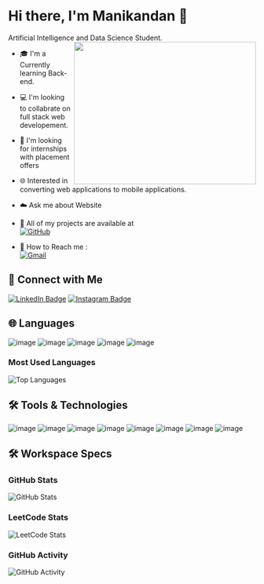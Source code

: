 # Hi there, I'm Manikandan 👋

Artificial Intelligence and Data Science Student.
<img align="right" width="370" height="290" src="https://i.pinimg.com/originals/47/f0/34/47f0342cec72b800463bf003eac1257e.gif">

- 🎓 I'm a Currently learning Back-end.
- 💻 I'm looking to collabrate on full stack web developement.
- 🌟 I'm looking for internships with placement offers
- 🌐 Interested in converting web applications to mobile applications.
- ☁️ Ask me about Website
- 🌟 All of my projects are available at  
  [![GitHub](https://img.shields.io/badge/GitHub-100000?style=for-the-badge&logo=github&logoColor=white)](https://github.com/Manikandan306?tab=repositories)

- 📧 How to Reach me :
<br /> [![Gmail](https://img.shields.io/badge/Gmail-D14836?style=for-the-badge&logo=gmail&logoColor=white)](mailto:manikandan.sec21@gmail.com)


## 🔗 Connect with Me
[![LinkedIn Badge](https://github.com/user-attachments/assets/2c077c22-a64e-4cbd-8558-3680edf20b4a)](https://www.linkedin.com/in/manikandan306)
[![Instagram Badge](https://github.com/user-attachments/assets/01fd6e71-d0bf-4a2a-a304-3991eea61ec2)](https://www.instagram.com/karna_editor_)


## 🌐 Languages
![image](https://github.com/user-attachments/assets/d1b32f4a-d587-4eaf-bb8c-013d16c1768a)
![image](https://github.com/user-attachments/assets/e9a228f4-ab44-43e7-8225-649a5e835528)
![image](https://github.com/user-attachments/assets/f966f5d6-9337-4ce6-bd4c-a0e621a4ae01)
![image](https://github.com/user-attachments/assets/10b2848d-94be-4498-abac-af2bf50a07a8)
![image](https://github.com/user-attachments/assets/3bad1a33-5e84-497d-8d5e-b070fc57a33f)

### Most Used Languages

![Top Languages](https://github-readme-stats.vercel.app/api/top-langs/?username=Manikandan306&layout=compact&theme=dark)

## 🛠️ Tools & Technologies

![image](https://github.com/user-attachments/assets/99c80640-761d-498e-b51c-31571ba0b809)
![image](https://github.com/user-attachments/assets/d416c6b7-cd25-48f0-ad80-84261eeadef2)
![image](https://github.com/user-attachments/assets/e0f57202-61dd-4b3c-8fa0-4c315e9171f5)
![image](https://github.com/user-attachments/assets/96c790c6-015a-4721-8019-f7d1a38e1469)
![image](https://github.com/user-attachments/assets/bad93d4e-0606-4e6c-a5f6-2e2769c88d71)
![image](https://github.com/user-attachments/assets/738a9d38-d7d7-44c3-89ab-46c0e85fd64a)
![image](https://github.com/user-attachments/assets/26b09a4a-85f9-42b2-87c7-b5ec16da2f4b)
![image](https://github.com/user-attachments/assets/1bc265bb-47ab-4cb0-b67c-253595737804)



## 🛠️ Workspace Specs

### GitHub Stats
![GitHub Stats](https://github-readme-stats.vercel.app/api?username=Manikandan306&show_icons=true&hide_title=true&count_private=true&hide=prs&theme=dark)

### LeetCode Stats
![LeetCode Stats](https://leetcard.jacoblin.cool/manikandan306?theme=dark&font=Orbitron)

### GitHub Activity
![GitHub Activity](https://github-readme-streak-stats.herokuapp.com/?user=Manikandan306&theme=dark)
